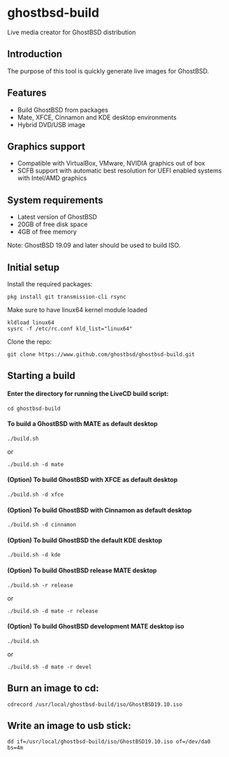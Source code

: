 ghostbsd-build
==============
Live media creator for GhostBSD distribution

## Introduction
The purpose of this tool is quickly generate live images for GhostBSD.

## Features
* Build GhostBSD from packages
* Mate, XFCE, Cinnamon and KDE desktop environments
* Hybrid DVD/USB image

## Graphics support
* Compatible with VirtualBox, VMware, NVIDIA graphics out of box
* SCFB support with automatic best resolution for UEFI enabled systems with Intel/AMD graphics

## System requirements
* Latest version of GhostBSD 
* 20GB of free disk space
* 4GB of free memory

Note: GhostBSD 19.09 and later should be used to build ISO.

## Initial setup
Install the required packages:
```
pkg install git transmission-cli rsync
```
Make sure to have linux64 kernel module loaded
```
kldload linux64
sysrc -f /etc/rc.conf kld_list="linux64"
```
Clone the repo:
```
git clone https://www.github.com/ghostbsd/ghostbsd-build.git
```
## Starting a build
#### Enter the directory for running the LiveCD build script:
```
cd ghostbsd-build
```

#### To build a GhostBSD with __MATE__ as default desktop
```
./build.sh
```
or
```
./build.sh -d mate
```

#### (Option) To build GhostBSD with __XFCE__ as default desktop
```
./build.sh -d xfce
```   

#### (Option) To build GhostBSD with __Cinnamon__ as default desktop
```
./build.sh -d cinnamon
```   

#### (Option) To build GhostBSD the default __KDE__ desktop
```
./build.sh -d kde
```    

#### (Option) To build GhostBSD release __MATE__ desktop
```
./build.sh -r release
```
or
```
./build.sh -d mate -r release
```

#### (Option) To build GhostBSD development __MATE__ desktop iso
```
./build.sh
```
or 
```
./build.sh -d mate -r devel
```

## Burn an image to cd:
```
cdrecord /usr/local/ghostbsd-build/iso/GhostBSD19.10.iso
```

## Write an image to usb stick:
```
dd if=/usr/local/ghostbsd-build/iso/GhostBSD19.10.iso of=/dev/da0 bs=4m
```

